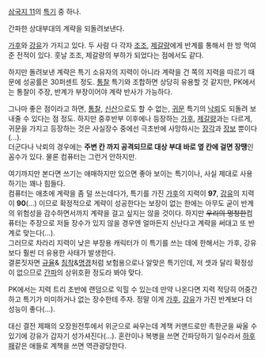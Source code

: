 [삼국지 11](%EC%82%BC%EA%B5%AD%EC%A7%80%2011.md)의
[특기](%ED%8A%B9%EA%B8%B0.md) 중 하나.

간파한 상대부대의 계략을 되돌려보낸다.  

[가후](%EA%B0%80%ED%9B%84.md)와 [강유](%EA%B0%95%EC%9C%A0.md)가 가지고 있다. 두 사람 다
각자 [조조](%EC%A1%B0%EC%A1%B0%28%EC%82%BC%EA%B5%AD%EC%A7%80%29.md),
[제갈량](%EC%A0%9C%EA%B0%88%EB%9F%89#s-1.md)에게 반계를 통해서 한 방 먹여준 전적이 있다. 훗날 조조,
제갈량의 부하가 되었다는 점에서도 같다.

하지만 돌려보낸 계략은 특기 소유자의 지력이 아니라 계략을 건 쪽의 지력을 따르기 때문에 성공률은 30퍼센트 정도.
[통찰](%ED%86%B5%EC%B0%B0#s-2.md) 특기와 조합하면 상당히 유용할 것 같지만, PK에서는 통찰이 주장, 반계가
부장이어야 계략 반사가 가능하다.

그나마 좋은 점이라고 하면, [통찰](%ED%86%B5%EC%B0%B0#s-2.md),
[신산](%EC%8B%A0%EC%82%B0#s-2.md)으로도 할 수 없는,
[귀문](%EA%B7%80%EB%AC%B8#s-2.md) 특기의 [낙뢰](%EB%82%99%EB%A2%B0#s-2.md)도 되돌려
보내줄 수 있다는 점 정도. 하지만 중후반부 이후에나 등장하는 [가후](%EA%B0%80%ED%9B%84.md),
[제갈량](%EC%A0%9C%EA%B0%88%EB%9F%89#s-1.md)과는 다르게, 귀문을 가지고 등장하는 것은 사실장수 중에선
극초반에 사망하시는 [장각](%EC%9E%A5%EA%B0%81.md)과 [장보](%EC%9E%A5%EB%B3%B4.md)
뿐이다(…).  
더군다나 낙뢰의 경우에는 **주변 칸 까지 공격되므로 대상 부대 바로 옆 칸에 걸면 장땡**인 꼼수가 있다. 물론 컴퓨터는 그런거 안하지만.

여기까지만 본다면 쓰기는 애매하지만 있으면 좋아 보이는 특기이나, 사실 제대로 사용하기는 꽤나 힘들다.  
컴퓨터는 애초에 계략을 좀 덜 쓰는데다가, 특기를 가진 [가후](%EA%B0%80%ED%9B%84.md)의 지력이 **97**,
[강유](%EA%B0%95%EC%9C%A0.md)의 지력이 **90**(…) 이므로 확정적으로 계략이 성공한다는 보장이 없는 한에는
아무도 굳이 반계의 위험성을 감수하면서까지 계략을 걸고 싶지는 않을 것이다. 하지만 <del>우리의 멍청한</del>컴퓨터는 주장으로 저들
장수가 있지 않을 경우엔 얼마든지 신난다고 계략을 써대고 또 반계로 맞는다(…).  
그러므로 차라리 지력이 낮은 부장용 캐릭터가 이 특기를 쓰는 데에 한해서는 가후, 강유보다 훨씬 더 유용한 사태가 발생한다.  
결론짓자면 [규율](%ED%8A%B9%EA%B8%B0%28%EC%82%BC%EA%B5%AD%EC%A7%8011%29#s-2.5.md)&
[침착](%EC%B9%A8%EC%B0%A9#s-2.md)&[명경](%ED%8A%B9%EA%B8%B0%28%EC%82%BC%EA%B5%AD%EC%A7%8011%29#s-2.5.md)처럼 보험용으로나 알맞은 특기인데, 저 셋과 달리 확정성이 없으므로
[간파](%EA%B0%84%ED%8C%8C#s-2.md)의 상위호환 정도라 봐야 맞다.

PK에서는 지력 트리 초반에 랜덤으로 익힐 수 있는데 만약 나온다면 지력 적당히 어중간하고 특기가 미미하거나 없는 장수한테 주자. 정말 이게
[가후](%EA%B0%80%ED%9B%84.md), [강유](%EA%B0%95%EC%9C%A0.md)가 가진 반계보다 더 성능이
좋다(…).

대신 결전 제패의 오장원전투에서 위군으로 싸우는데 계책 커맨드로만 촉한군을 싸울 수 있기에 강유가 갑자기 성가셔진다(…). 혼란이나 복병을
쓰면 간파당하기 일수라서 [하후패](%ED%95%98%ED%9B%84%ED%8C%A8.md)같은 애들로 계책을 쓰면 역관광당한다.

  

